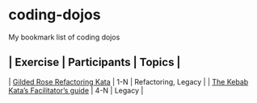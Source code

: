 # coding-dojos
My bookmark list of coding dojos

| Exercise | Participants | Topics |
------------------------------------
| [Gilded Rose Refactoring Kata](https://github.com/emilybache/GildedRose-Refactoring-Kata/) | 1-N | Refactoring, Legacy |
| [The Kebab Kata’s Facilitator’s guide](https://github.com/malk/the-kebab-kata) | 4-N | Legacy |

